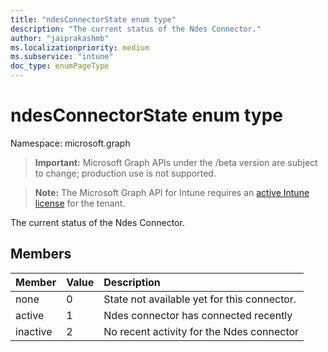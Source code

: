 ```yaml
---
title: "ndesConnectorState enum type"
description: "The current status of the Ndes Connector."
author: "jaiprakashmb"
ms.localizationpriority: medium
ms.subservice: "intune"
doc_type: enumPageType
---
```


# ndesConnectorState enum type

Namespace: microsoft.graph
> **Important:** Microsoft Graph APIs under the /beta version are subject to change; production use is not supported.

> **Note:** The Microsoft Graph API for Intune requires an [active Intune license](https://go.microsoft.com/fwlink/?linkid=839381) for the tenant.


The current status of the Ndes Connector.

## Members
|Member|Value|Description|
|:---|:---|:---|
|none|0|State not available yet for this connector.|
|active|1|Ndes connector has connected recently|
|inactive|2|No recent activity for the Ndes connector|

